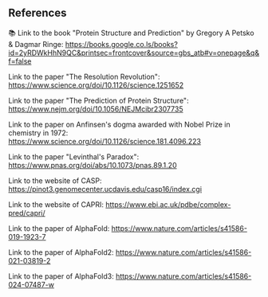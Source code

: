 

## References

📚 Link to the book "Protein Structure and Prediction" by Gregory A Petsko & Dagmar Ringe: https://books.google.co.ls/books?id=2yRDWkHhN9QC&printsec=frontcover&source=gbs_atb#v=onepage&q&f=false

Link to the paper "The Resolution Revolution": https://www.science.org/doi/10.1126/science.1251652

Link to the paper "The Prediction of Protein Structure": https://www.nejm.org/doi/10.1056/NEJMcibr2307735

Link to the paper on Anfinsen's dogma awarded with Nobel Prize in chemistry in 1972: https://www.science.org/doi/10.1126/science.181.4096.223

Link to the paper "Levinthal's Paradox": https://www.pnas.org/doi/abs/10.1073/pnas.89.1.20

Link to the website of CASP: https://pinot3.genomecenter.ucdavis.edu/casp16/index.cgi

Link to the website of CAPRI: https://www.ebi.ac.uk/pdbe/complex-pred/capri/

Link to the paper of AlphaFold: https://www.nature.com/articles/s41586-019-1923-7

Link to the paper of AlphaFold2: https://www.nature.com/articles/s41586-021-03819-2

Link to the paper of AlphaFold3: https://www.nature.com/articles/s41586-024-07487-w
